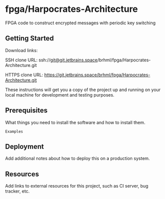 # fpga/Harpocrates-Architecture

FPGA code to construct encrypted messages with periodic key switching

## Getting Started

Download links:

SSH clone URL: ssh://git@git.jetbrains.space/brhml/fpga/Harpocrates-Architecture.git

HTTPS clone URL: https://git.jetbrains.space/brhml/fpga/Harpocrates-Architecture.git



These instructions will get you a copy of the project up and running on your local machine for development and testing purposes.

## Prerequisites

What things you need to install the software and how to install them.

```
Examples
```

## Deployment

Add additional notes about how to deploy this on a production system.

## Resources

Add links to external resources for this project, such as CI server, bug tracker, etc.
